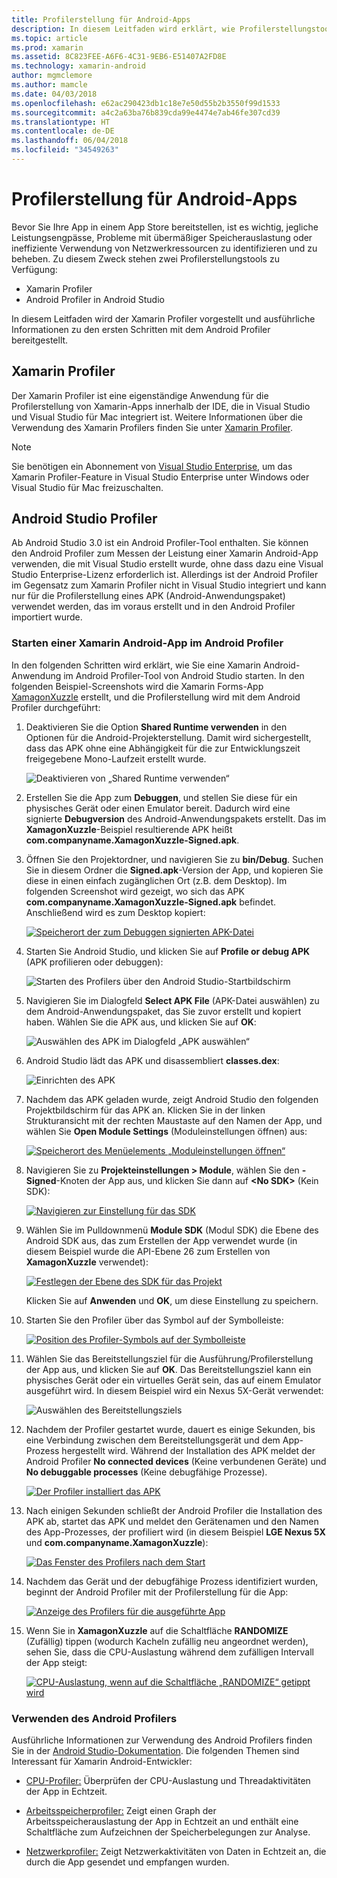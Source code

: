 ```yaml
---
title: Profilerstellung für Android-Apps
description: In diesem Leitfaden wird erklärt, wie Profilerstellungstools zum Untersuchen der Leistung und Arbeitsspeicherauslastung einer Android-App verwendet werden.
ms.topic: article
ms.prod: xamarin
ms.assetid: 8C823FEE-A6F6-4C31-9EB6-E51407A2FD8E
ms.technology: xamarin-android
author: mgmclemore
ms.author: mamcle
ms.date: 04/03/2018
ms.openlocfilehash: e62ac290423db1c18e7e50d55b2b3550f99d1533
ms.sourcegitcommit: a4c2a63ba76b839cda99e4474e7ab46fe307cd39
ms.translationtype: HT
ms.contentlocale: de-DE
ms.lasthandoff: 06/04/2018
ms.locfileid: "34549263"
---
```

# <a name="profiling-android-apps"></a>Profilerstellung für Android-Apps

Bevor Sie Ihre App in einem App Store bereitstellen, ist es wichtig, jegliche Leistungsengpässe, Probleme mit übermäßiger Speicherauslastung oder ineffiziente Verwendung von Netzwerkressourcen zu identifizieren und zu beheben. Zu diesem Zweck stehen zwei Profilerstellungstools zu Verfügung:

-  Xamarin Profiler 
-  Android Profiler in Android Studio

In diesem Leitfaden wird der Xamarin Profiler vorgestellt und ausführliche Informationen zu den ersten Schritten mit dem Android Profiler bereitgestellt.

 
## <a name="xamarin-profiler"></a>Xamarin Profiler

Der Xamarin Profiler ist eine eigenständige Anwendung für die Profilerstellung von Xamarin-Apps innerhalb der IDE, die in Visual Studio und Visual Studio für Mac integriert ist. Weitere Informationen über die Verwendung des Xamarin Profilers finden Sie unter [Xamarin Profiler](~/tools/profiler/index.md).

> [!NOTE]
> Sie benötigen ein Abonnement von [Visual Studio Enterprise](https://www.visualstudio.com/vs/compare/), um das Xamarin Profiler-Feature in Visual Studio Enterprise unter Windows oder Visual Studio für Mac freizuschalten.
 
## <a name="android-studio-profiler"></a>Android Studio Profiler

Ab Android Studio 3.0 ist ein Android Profiler-Tool enthalten. Sie können den Android Profiler zum Messen der Leistung einer Xamarin Android-App verwenden, die mit Visual Studio erstellt wurde, ohne dass dazu eine Visual Studio Enterprise-Lizenz erforderlich ist. Allerdings ist der Android Profiler im Gegensatz zum Xamarin Profiler nicht in Visual Studio integriert und kann nur für die Profilerstellung eines APK (Android-Anwendungspaket) verwendet werden, das im voraus erstellt und in den Android Profiler importiert wurde.

### <a name="launching-a-xamarin-android-app-in-android-profiler"></a>Starten einer Xamarin Android-App im Android Profiler

In den folgenden Schritten wird erklärt, wie Sie eine Xamarin Android-Anwendung im Android Profiler-Tool von Android Studio starten. In den folgenden Beispiel-Screenshots wird die Xamarin Forms-App [XamagonXuzzle](https://developer.xamarin.com/samples/mobile/LivePlayer/XamagonXuzzleLP/) erstellt, und die Profilerstellung wird mit dem Android Profiler durchgeführt:

1.  Deaktivieren Sie die Option **Shared Runtime verwenden** in den Optionen für die Android-Projekterstellung. Damit wird sichergestellt, dass das APK ohne eine Abhängigkeit für die zur Entwicklungszeit freigegebene Mono-Laufzeit erstellt wurde.

    ![Deaktivieren von „Shared Runtime verwenden“](profiling-images/vswin/01-turn-off-shared-runtime.png)

2.  Erstellen Sie die App zum **Debuggen**, und stellen Sie diese für ein physisches Gerät oder einen Emulator bereit. Dadurch wird eine signierte **Debugversion** des Android-Anwendungspakets erstellt.
    Das im **XamagonXuzzle**-Beispiel resultierende APK heißt **com.companyname.XamagonXuzzle-Signed.apk**.

3.  Öffnen Sie den Projektordner, und navigieren Sie zu **bin/Debug**. Suchen Sie in diesem Ordner die **Signed.apk**-Version der App, und kopieren Sie diese in einen einfach zugänglichen Ort (z.B. dem Desktop). Im folgenden Screenshot wird gezeigt, wo sich das APK **com.companyname.XamagonXuzzle-Signed.apk** befindet. Anschließend wird es zum Desktop kopiert:

    [![Speicherort der zum Debuggen signierten APK-Datei](profiling-images/vswin/02-locating-the-debug-apk-sml.png)](profiling-images/vswin/02-locating-the-debug-apk.png#lightbox)

4.  Starten Sie Android Studio, und klicken Sie auf **Profile or debug APK** (APK profilieren oder debuggen):

    ![Starten des Profilers über den Android Studio-Startbildschirm](profiling-images/vswin/03-android-studio.png)

5.  Navigieren Sie im Dialogfeld **Select APK File** (APK-Datei auswählen) zu dem Android-Anwendungspaket, das Sie zuvor erstellt und kopiert haben. Wählen Sie die APK aus, und klicken Sie auf **OK**: 
    
    ![Auswählen des APK im Dialogfeld „APK auswählen“](profiling-images/vswin/04-select-apk-dialog.png)

6.  Android Studio lädt das APK und disassembliert **classes.dex**:

    ![Einrichten des APK](profiling-images/vswin/05-setting-up-the-apk.png)

7.  Nachdem das APK geladen wurde, zeigt Android Studio den folgenden Projektbildschirm für das APK an. Klicken Sie in der linken Strukturansicht mit der rechten Maustaste auf den Namen der App, und wählen Sie **Open Module Settings** (Moduleinstellungen öffnen) aus:

    [![Speicherort des Menüelements „Moduleinstellungen öffnen“](profiling-images/vswin/06-open-module-settings-sml.png)](profiling-images/vswin/06-open-module-settings.png#lightbox)

8.  Navigieren Sie zu **Projekteinstellungen > Module**, wählen Sie den **-Signed**-Knoten der App aus, und klicken Sie dann auf **&lt;No SDK&gt;** (Kein SDK):

    [![Navigieren zur Einstellung für das SDK](profiling-images/vswin/07-project-settings-modules-sml.png)](profiling-images/vswin/07-project-settings-modules.png#lightbox)

9.  Wählen Sie im Pulldownmenü **Module SDK** (Modul SDK) die Ebene des Android SDK aus, das zum Erstellen der App verwendet wurde (in diesem Beispiel wurde die API-Ebene 26 zum Erstellen von **XamagonXuzzle** verwendet):

    [![Festlegen der Ebene des SDK für das Projekt](profiling-images/vswin/08-project-sdk-level-sml.png)](profiling-images/vswin/08-project-sdk-level.png#lightbox)

    Klicken Sie auf **Anwenden** und **OK**, um diese Einstellung zu speichern.

10. Starten Sie den Profiler über das Symbol auf der Symbolleiste:

    [![Position des Profiler-Symbols auf der Symbolleiste](profiling-images/vswin/09-launch-profiler-sml.png)](profiling-images/vswin/09-launch-profiler.png#lightbox)

11. Wählen Sie das Bereitstellungsziel für die Ausführung/Profilerstellung der App aus, und klicken Sie auf **OK**. Das Bereitstellungsziel kann ein physisches Gerät oder ein virtuelles Gerät sein, das auf einem Emulator ausgeführt wird. In diesem Beispiel wird ein Nexus 5X-Gerät verwendet:

    ![Auswählen des Bereitstellungsziels](profiling-images/vswin/10-select-deployment-target.png)

12. Nachdem der Profiler gestartet wurde, dauert es einige Sekunden, bis eine Verbindung zwischen dem Bereitstellungsgerät und dem App-Prozess hergestellt wird. Während der Installation des APK meldet der Android Profiler **No connected devices** (Keine verbundenen Geräte) und **No debuggable processes** (Keine debugfähige Prozesse).

    [![Der Profiler installiert das APK](profiling-images/vswin/11-no-connected-devices-sml.png)](profiling-images/vswin/11-no-connected-devices.png#lightbox)

13. Nach einigen Sekunden schließt der Android Profiler die Installation des APK ab, startet das APK und meldet den Gerätenamen und den Namen des App-Prozesses, der profiliert wird (in diesem Beispiel **LGE Nexus 5X** und **com.companyname.XamagonXuzzle**):

    [![Das Fenster des Profilers nach dem Start](profiling-images/vswin/12-profiler-starts-sml.png)](profiling-images/vswin/12-profiler-starts.png#lightbox)

14. Nachdem das Gerät und der debugfähige Prozess identifiziert wurden, beginnt der Android Profiler mit der Profilerstellung für die App:

    [![Anzeige des Profilers für die ausgeführte App](profiling-images/vswin/13-profiler-running-sml.png)](profiling-images/vswin/13-profiler-running.png#lightbox)

15. Wenn Sie in **XamagonXuzzle** auf die Schaltfläche **RANDOMIZE** (Zufällig) tippen (wodurch Kacheln zufällig neu angeordnet werden), sehen Sie, dass die CPU-Auslastung während dem zufälligen Intervall der App steigt:

    [![CPU-Auslastung, wenn auf die Schaltfläche „RANDOMIZE“ getippt wird](profiling-images/vswin/14-tap-randomize-sml.png)](profiling-images/vswin/14-tap-randomize.png#lightbox)


### <a name="using-the-android-profiler"></a>Verwenden des Android Profilers

Ausführliche Informationen zur Verwendung des Android Profilers finden Sie in der [Android Studio-Dokumentation](https://developer.android.com/studio/profile/android-profiler.html).
Die folgenden Themen sind Interessant für Xamarin Android-Entwickler:

-   [CPU-Profiler:](https://developer.android.com/studio/profile/cpu-profiler.html) Überprüfen der CPU-Auslastung und Threadaktivitäten der App in Echtzeit.

-   [Arbeitsspeicherprofiler:](https://developer.android.com/studio/profile/memory-profiler.html) Zeigt einen Graph der Arbeitsspeicherauslastung der App in Echtzeit an und enthält eine Schaltfläche zum Aufzeichnen der Speicherbelegungen zur Analyse.

-   [Netzwerkprofiler:](https://developer.android.com/studio/profile/network-profiler.html) Zeigt Netzwerkaktivitäten von Daten in Echtzeit an, die durch die App gesendet und empfangen wurden.
